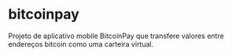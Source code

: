 # bitcoinpay
Projeto de aplicativo mobile BitcoinPay que transfere valores entre endereços bitcoin como uma carteira virtual.
